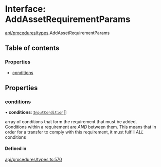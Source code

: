 # Interface: AddAssetRequirementParams

[api/procedures/types](../wiki/api.procedures.types).AddAssetRequirementParams

## Table of contents

### Properties

- [conditions](../wiki/api.procedures.types.AddAssetRequirementParams#conditions)

## Properties

### conditions

• **conditions**: [`InputCondition`](../wiki/types#inputcondition)[]

array of conditions that form the requirement that must be added.
  Conditions within a requirement are *AND* between them. This means that in order
  for a transfer to comply with this requirement, it must fulfill *ALL* conditions

#### Defined in

[api/procedures/types.ts:570](https://github.com/PolymeshAssociation/polymesh-sdk/blob/91c2d2d8/src/api/procedures/types.ts#L570)
